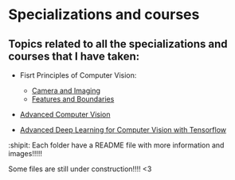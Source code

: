 # Specializations and courses

## Topics related to all the specializations and courses that I have taken:

- Fisrt Principles of Computer Vision:
  - <a href="Fisrt Principles of Computer Vision/Camera and Imaging/README.md"> Camera and Imaging	</a>
  - <a href="Fisrt Principles of Computer Vision/Features and Boundaries/README.md"> Features and Boundaries	</a>

- <a href="Advanced Computer Vision/README.md"> Advanced Computer Vision</a>

- <a href="Advanced Deep Learning For Computer Vision with Tensorflow/README.md">Advanced Deep Learning for Computer Vision with Tensorflow </a>

:shipit: Each folder have a README file with more information and images!!!!! 

Some files are still under construction!!!! <3 
